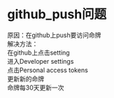 # github_push问题

原因：在github上push要访问命牌  
解决方法：  
在github上点击setting  
进入Developer settings  
点击Personal access tokens  
更新新的命牌  
命牌每30天更新一次  